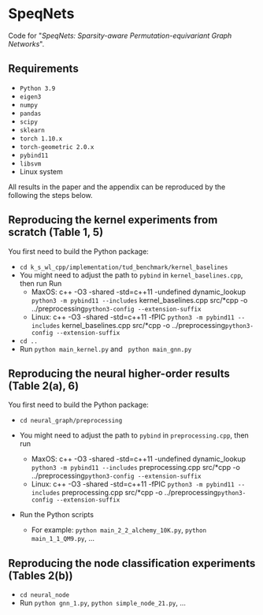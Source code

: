 # SpeqNets
Code for "_SpeqNets: Sparsity-aware Permutation-equivariant Graph Networks_".

## Requirements
- `Python 3.9`
- `eigen3`
- `numpy`
- `pandas`
- `scipy`
- `sklearn`
- `torch 1.10.x`
- `torch-geometric 2.0.x`
- `pybind11`
- `libsvm`
- Linux system 

All results in the paper and the appendix can be reproduced by the following the steps below. 

## Reproducing the kernel experiments from scratch (Table 1, 5) 
You first need to build the Python package:
- `cd k_s_wl_cpp/implementation/tud_benchmark/kernel_baselines`
- You might need to adjust the path to `pybind` in `kernel_baselines.cpp`, then run 
Run
    - MaxOS: c++ -O3 -shared -std=c++11 -undefined dynamic_lookup `python3 -m pybind11 --includes`  kernel_baselines.cpp src/*cpp -o ../preprocessing`python3-config --extension-suffix` 
    - Linux: c++ -O3  -shared -std=c++11 -fPIC `python3 -m pybind11 --includes`  kernel_baselines.cpp src/*cpp -o ../preprocessing`python3-config --extension-suffix`
- `cd ..`
- Run `python main_kernel.py` and ` python main_gnn.py`


## Reproducing the neural higher-order results (Table 2(a), 6)
You first need to build the Python package:
- `cd neural_graph/preprocessing`
- You might need to adjust the path to `pybind` in `preprocessing.cpp`, then run 
    - MaxOS: c++ -O3 -shared -std=c++11 -undefined dynamic_lookup `python3 -m pybind11 --includes`  preprocessing.cpp src/*cpp -o ../preprocessing`python3-config --extension-suffix` 
    - Linux: c++ -O3  -shared -std=c++11 -fPIC `python3 -m pybind11 --includes`  preprocessing.cpp src/*cpp -o ../preprocessing`python3-config --extension-suffix`

- Run the Python scripts
    - For example: `python main_2_2_alchemy_10K.py`, `python main_1_1_QM9.py`, ...


## Reproducing the node classification experiments (Tables 2(b))
- `cd neural_node`
- Run `python gnn_1.py`, `python simple_node_21.py`, ... 